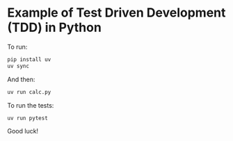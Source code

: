 # Example of Test Driven Development (TDD) in Python

To run:

```bash
pip install uv
uv sync
```

And then:

```bash
uv run calc.py
```

To run the tests:

```bash
uv run pytest
```

Good luck!